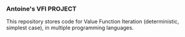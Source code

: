 ### Antoine's VFI PROJECT ###


This repository stores code for Value Function Iteration (deterministic, simplest case), in multiple programming languages.
